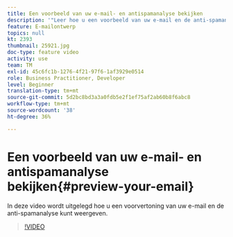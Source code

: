 ```yaml
---
title: Een voorbeeld van uw e-mail- en antispamanalyse bekijken
description: '"Leer hoe u een voorbeeld van uw e-mail en de anti-spamanalyse kunt bekijken."'
feature: E-mailontwerp
topics: null
kt: 2393
thumbnail: 25921.jpg
doc-type: feature video
activity: use
team: TM
exl-id: 45c6fc1b-1276-4f21-97f6-1af3929e0514
role: Business Practitioner, Developer
level: Beginner
translation-type: tm+mt
source-git-commit: 5d2bc8bd3a3a0fdb5e2f1ef75af2ab60b8f6abc8
workflow-type: tm+mt
source-wordcount: '38'
ht-degree: 36%

---
```


# Een voorbeeld van uw e-mail- en antispamanalyse bekijken{#preview-your-email}

In deze video wordt uitgelegd hoe u een voorvertoning van uw e-mail en de anti-spamanalyse kunt weergeven.

>[!VIDEO](https://video.tv.adobe.com/v/25921?quality=12)
